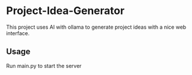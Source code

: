 # Project-Idea-Generator
This project uses AI with ollama to generate project ideas with a nice web interface.
## Usage
Run main.py to start the server